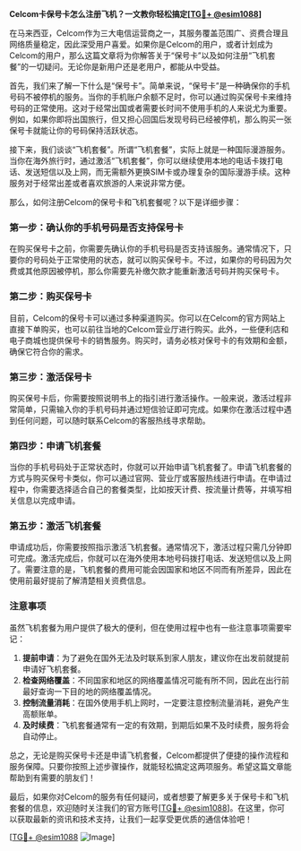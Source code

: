 **Celcom卡保号卡怎么注册飞机？一文教你轻松搞定[[TG💪+ @esim1088](https://t.me/s/esim1088)]**

在马来西亚，Celcom作为三大电信运营商之一，其服务覆盖范围广、资费合理且网络质量稳定，因此深受用户喜爱。如果你是Celcom的用户，或者计划成为Celcom的用户，那么这篇文章将为你解答关于“保号卡”以及如何注册“飞机套餐”的一切疑问。无论你是新用户还是老用户，都能从中受益。

首先，我们来了解一下什么是“保号卡”。简单来说，“保号卡”是一种确保你的手机号码不被停机的服务。当你的手机账户余额不足时，你可以通过购买保号卡来维持号码的正常使用。这对于经常出国或者需要长时间不使用手机的人来说尤为重要。例如，如果你即将出国旅行，但又担心回国后发现号码已经被停机，那么购买一张保号卡就能让你的号码保持活跃状态。

接下来，我们谈谈“飞机套餐”。所谓“飞机套餐”，实际上就是一种国际漫游服务。当你在海外旅行时，通过激活“飞机套餐”，你可以继续使用本地的电话卡拨打电话、发送短信以及上网，而无需额外更换SIM卡或办理复杂的国际漫游手续。这种服务对于经常出差或者喜欢旅游的人来说非常方便。

那么，如何注册Celcom的保号卡和飞机套餐呢？以下是详细步骤：

### 第一步：确认你的手机号码是否支持保号卡

在购买保号卡之前，你需要先确认你的手机号码是否支持该服务。通常情况下，只要你的号码处于正常使用的状态，就可以购买保号卡。不过，如果你的号码因为欠费或其他原因被停机，那么你需要先补缴欠款才能重新激活号码并购买保号卡。

### 第二步：购买保号卡

目前，Celcom的保号卡可以通过多种渠道购买。你可以在Celcom的官方网站上直接下单购买，也可以前往当地的Celcom营业厅进行购买。此外，一些便利店和电子商城也提供保号卡的销售服务。购买时，请务必核对保号卡的有效期和金额，确保它符合你的需求。

### 第三步：激活保号卡

购买保号卡后，你需要按照说明书上的指引进行激活操作。一般来说，激活过程非常简单，只需输入你的手机号码并通过短信验证即可完成。如果你在激活过程中遇到任何问题，可以随时联系Celcom的客服热线寻求帮助。

### 第四步：申请飞机套餐

当你的手机号码处于正常状态时，你就可以开始申请飞机套餐了。申请飞机套餐的方式与购买保号卡类似，你可以通过官网、营业厅或客服热线进行申请。在申请过程中，你需要选择适合自己的套餐类型，比如按天计费、按流量计费等，并填写相关信息以完成申请。

### 第五步：激活飞机套餐

申请成功后，你需要按照指示激活飞机套餐。通常情况下，激活过程只需几分钟即可完成。激活完成后，你就可以在海外使用本地号码拨打电话、发送短信以及上网了。需要注意的是，飞机套餐的费用可能会因国家和地区不同而有所差异，因此在使用前最好提前了解清楚相关资费信息。

### 注意事项

虽然飞机套餐为用户提供了极大的便利，但在使用过程中也有一些注意事项需要牢记：

1. **提前申请**：为了避免在国外无法及时联系到家人朋友，建议你在出发前就提前申请好飞机套餐。
2. **检查网络覆盖**：不同国家和地区的网络覆盖情况可能有所不同，因此在出行前最好查询一下目的地的网络覆盖情况。
3. **控制流量消耗**：在国外使用手机上网时，一定要注意控制流量消耗，避免产生高额账单。
4. **及时续费**：飞机套餐通常有一定的有效期，到期后如果不及时续费，服务将会自动停止。

总之，无论是购买保号卡还是申请飞机套餐，Celcom都提供了便捷的操作流程和服务保障。只要你按照上述步骤操作，就能轻松搞定这两项服务。希望这篇文章能帮助到有需要的朋友们！

最后，如果你对Celcom的服务有任何疑问，或者想要了解更多关于保号卡和飞机套餐的信息，欢迎随时关注我们的官方账号[[TG💪+ @esim1088](https://t.me/s/esim1088)]。在这里，你可以获取最新的资讯和技术支持，让我们一起享受更优质的通信体验吧！

[[TG💪+ @esim1088](https://t.me/s/esim1088) ![Image](https://i.postimg.cc/4NQfJmqS/Snipaste-2025-05-13-00-14-12.png)]